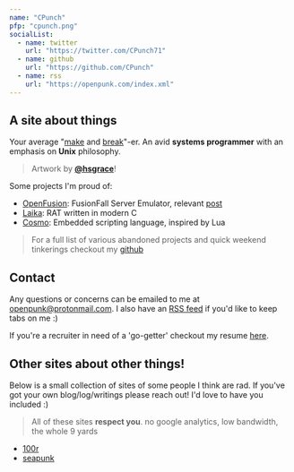 ```yaml
---
name: "CPunch"
pfp: "cpunch.png"
socialList:
  - name: twitter
    url: "https://twitter.com/CPunch71"
  - name: github
    url: "https://github.com/CPunch"
  - name: rss
    url: "https://openpunk.com/index.xml"
---
```


## A site about things

Your average "[make](https://github.com/CPunch) and [break](/tags/reverse-engineering)"-er. An avid **systems programmer** with an emphasis on **Unix** philosophy.
> Artwork by [**@hsgrace**](https://hsgrace.tumblr.com)!

Some projects I'm proud of:
- [OpenFusion](https://github.com/OpenFusionProject/OpenFusion): FusionFall Server Emulator, relevant [post](/pages/fusionfall-openfusion)
- [Laika](https://github.com/CPunch/Laika): RAT written in modern C
- [Cosmo](https://github.com/CPunch/Cosmo): Embedded scripting language, inspired by Lua
> For a full list of various abandoned projects and quick weekend tinkerings checkout my [github](https://github.com/CPunch?tab=repositories)

## Contact

Any questions or concerns can be emailed to me at [openpunk@protonmail.com](mailto:openpunk@protonmail.com). I also have an [RSS feed](https://openpunk.com/index.xml) if you'd like to keep tabs on me :)

If you're a recruiter in need of a 'go-getter' checkout my resume [here](https://github.com/CPunch/resume/releases/latest).

## Other sites about other things!

Below is a small collection of sites of some people I think are rad. If you've got your own blog/log/writings please reach out! I'd love to have you included :)
> All of these sites **respect you**. no google analytics, low bandwidth, the whole 9 yards

- [100r](https://100r.co)
- [seapunk](https://seapunk.xyz)

<!-- <div class="web-list">
    {{< weblink "seapunk" "https://seapunk.xyz" "https://seapunk.xyz/img/cpnk.gif" >}}
</div> -->